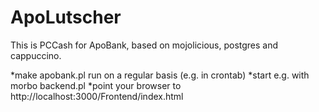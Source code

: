 ApoLutscher
==========
This is PCCash for ApoBank, based on mojolicious, postgres and cappuccino.

*make apobank.pl run on a regular basis (e.g. in crontab)
*start e.g. with morbo backend.pl
*point your browser to http://localhost:3000/Frontend/index.html
